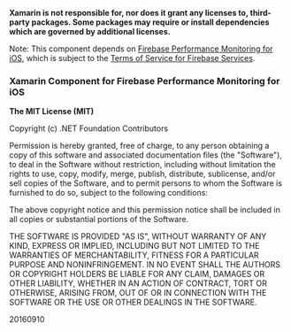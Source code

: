 **Xamarin is not responsible for, nor does it grant any licenses to, third-party packages. Some packages may require or install dependencies which are governed by additional licenses.**

Note: This component depends on [Firebase Performance Monitoring for iOS](https://firebase.google.com/docs/perf-mon/get-started-ios), which is subject to the [Terms of Service for Firebase Services](https://firebase.google.com/terms/).

### Xamarin Component for Firebase Performance Monitoring for iOS

**The MIT License (MIT)**

Copyright (c) .NET Foundation Contributors

Permission is hereby granted, free of charge, to any person obtaining a copy of this software and associated documentation files (the "Software"), to deal in the Software without restriction, including without limitation the rights to use, copy, modify, merge, publish, distribute, sublicense, and/or sell copies of the Software, and to permit persons to whom the Software is furnished to do so, subject to the following conditions:

The above copyright notice and this permission notice shall be included in all copies or substantial portions of the Software.

THE SOFTWARE IS PROVIDED "AS IS", WITHOUT WARRANTY OF ANY KIND, EXPRESS OR IMPLIED, INCLUDING BUT NOT LIMITED TO THE WARRANTIES OF MERCHANTABILITY, FITNESS FOR A PARTICULAR PURPOSE AND NONINFRINGEMENT. IN NO EVENT SHALL THE AUTHORS OR COPYRIGHT HOLDERS BE LIABLE FOR ANY CLAIM, DAMAGES OR OTHER LIABILITY, WHETHER IN AN ACTION OF CONTRACT, TORT OR OTHERWISE, ARISING FROM, OUT OF OR IN CONNECTION WITH THE SOFTWARE OR THE USE OR OTHER DEALINGS IN THE SOFTWARE.

20160910